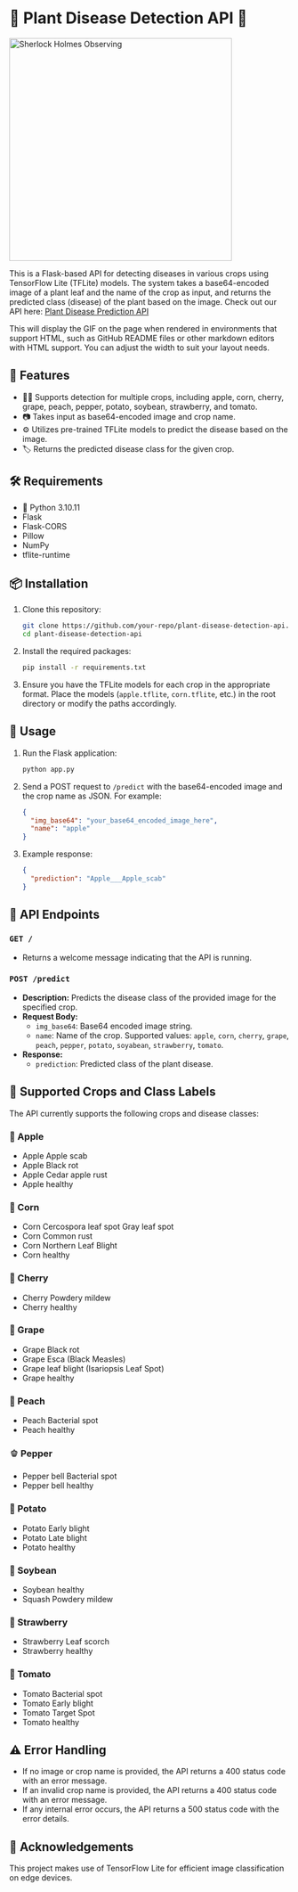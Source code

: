 
# 🌱 Plant Disease Detection API 🌿

<img src="https://media.tenor.com/67EGa-wMf5MAAAAM/sherlock-benedict-cumberbatch.gif" alt="Sherlock Holmes Observing" width="400"/>

This is a Flask-based API for detecting diseases in various crops using TensorFlow Lite (TFLite) models. The system takes a base64-encoded image of a plant leaf and the name of the crop as input, and returns the predicted class (disease) of the plant based on the image. Check out our API here: [Plant Disease Prediction API](https://plant-disease-prediction-kdmc.onrender.com)


This will display the GIF on the page when rendered in environments that support HTML, such as GitHub README files or other markdown editors with HTML support. You can adjust the width to suit your layout needs.
## 🌟 Features
- 🧑‍🌾 Supports detection for multiple crops, including apple, corn, cherry, grape, peach, pepper, potato, soybean, strawberry, and tomato.
- 📷 Takes input as base64-encoded image and crop name.
- ⚙️ Utilizes pre-trained TFLite models to predict the disease based on the image.
- 🏷️ Returns the predicted disease class for the given crop.

## 🛠️ Requirements
- 🐍 Python 3.10.11
- Flask
- Flask-CORS
- Pillow
- NumPy
- tflite-runtime

## 📦 Installation

1. Clone this repository:
   ```bash
   git clone https://github.com/your-repo/plant-disease-detection-api.git
   cd plant-disease-detection-api
   ```

2. Install the required packages:
   ```bash
   pip install -r requirements.txt
   ```

3. Ensure you have the TFLite models for each crop in the appropriate format. Place the models (`apple.tflite`, `corn.tflite`, etc.) in the root directory or modify the paths accordingly.

## 🚀 Usage

1. Run the Flask application:
   ```bash
   python app.py
   ```

2. Send a POST request to `/predict` with the base64-encoded image and the crop name as JSON. For example:

   ```json
   {
     "img_base64": "your_base64_encoded_image_here",
     "name": "apple"
   }
   ```

3. Example response:
   ```json
   {
     "prediction": "Apple___Apple_scab"
   }
   ```

## 🔌 API Endpoints

### `GET /`
- Returns a welcome message indicating that the API is running.

### `POST /predict`
- **Description:** Predicts the disease class of the provided image for the specified crop.
- **Request Body:**
  - `img_base64`: Base64 encoded image string.
  - `name`: Name of the crop. Supported values: `apple`, `corn`, `cherry`, `grape`, `peach`, `pepper`, `potato`, `soyabean`, `strawberry`, `tomato`.
- **Response:**
  - `prediction`: Predicted class of the plant disease.

## 🌾 Supported Crops and Class Labels

The API currently supports the following crops and disease classes:

### 🍏 Apple
- Apple Apple scab
- Apple Black rot
- Apple Cedar apple rust
- Apple healthy

### 🌽 Corn
- Corn Cercospora leaf spot Gray leaf spot
- Corn Common rust
- Corn Northern Leaf Blight
- Corn healthy

### 🍒 Cherry
- Cherry Powdery mildew
- Cherry healthy

### 🍇 Grape
- Grape Black rot
- Grape Esca (Black Measles)
- Grape leaf blight (Isariopsis Leaf Spot)
- Grape healthy

### 🍑 Peach
- Peach Bacterial spot
- Peach healthy

### 🫑 Pepper
- Pepper bell Bacterial spot
- Pepper bell healthy

### 🥔 Potato
- Potato Early blight
- Potato Late blight
- Potato healthy

### 🌱 Soybean
- Soybean healthy
- Squash Powdery mildew

### 🍓 Strawberry
- Strawberry Leaf scorch
- Strawberry healthy

### 🍅 Tomato
- Tomato Bacterial spot
- Tomato Early blight
- Tomato Target Spot
- Tomato healthy

## ⚠️ Error Handling
- If no image or crop name is provided, the API returns a 400 status code with an error message.
- If an invalid crop name is provided, the API returns a 400 status code with an error message.
- If any internal error occurs, the API returns a 500 status code with the error details.

## 🙏 Acknowledgements
This project makes use of TensorFlow Lite for efficient image classification on edge devices.
